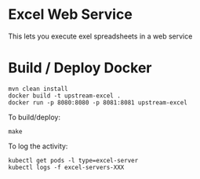 # Excel Web Service

This lets you execute exel spreadsheets in a web service


# Build / Deploy Docker


```
mvn clean install
docker build -t upstream-excel .
docker run -p 8080:8080 -p 8081:8081 upstream-excel
```


To build/deploy:
```
make
```


To log the activity:
```
kubectl get pods -l type=excel-server
kubectl logs -f excel-servers-XXX
```

